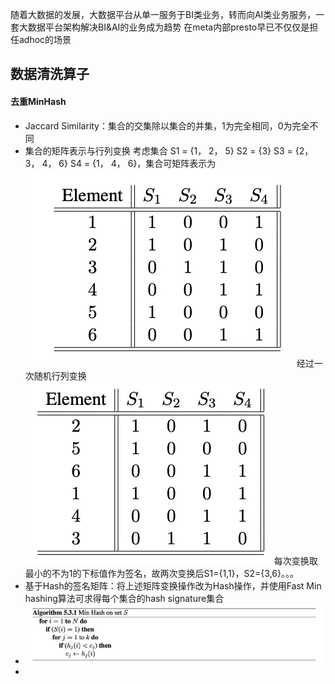 随着大数据的发展，大数据平台从单一服务于BI类业务，转而向AI类业务服务，一套大数据平台架构解决BI&AI的业务成为趋势
在meta内部presto早已不仅仅是担任adhoc的场景


## 数据清洗算子
#### 去重MinHash
- Jaccard Similarity：集合的交集除以集合的并集，1为完全相同，0为完全不同
- 集合的矩阵表示与行列变换
考虑集合 S1 = {1， 2， 5} S2 = {3} S3 = {2， 3， 4， 6} S4 = {1， 4， 6}，集合可矩阵表示为
![](attachments/Pasted%20image%2020240605092838.png)
经过一次随机行列变换
![](attachments/Pasted%20image%2020240605093252.png)
每次变换取最小的不为1的下标值作为签名，故两次变换后S1={1,1}，S2={3,6}。。。
- 基于Hash的签名矩阵：将上述矩阵变换操作改为Hash操作，并使用Fast Min hashing算法可求得每个集合的hash signature集合
- ![](attachments/Pasted%20image%2020240605094122.png)
- 